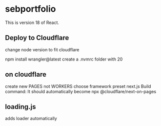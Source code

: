 # sebportfolio
This is version 18 of React.

## Deploy to Cloudflare
change node version to fit cloudflare

npm install wrangler@latest 
create a .nvmrc folder with 20

## on cloudflare
create new PAGES not WORKERS
choose framework preset next.js
Build command: It should automatically become npx @cloudflare/next-on-pages

## loading.js 
adds loader automatically 